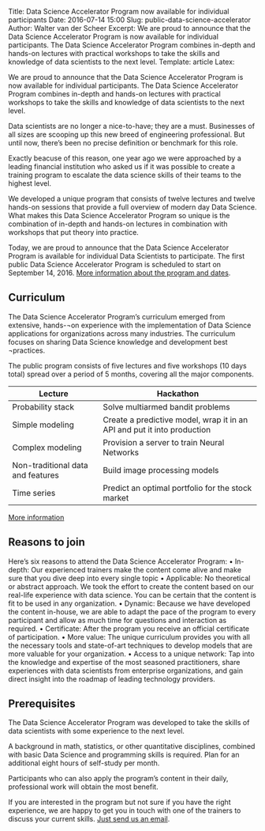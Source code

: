 Title: Data Science Accelerator Program now available for individual participants
Date: 2016-07-14 15:00
Slug: public-data-science-accelerator
Author: Walter van der Scheer
Excerpt: We are proud to announce that the Data Science Accelerator Program is now available for individual participants. The Data Science Accelerator Program combines in-depth and hands-on lectures with practical workshops to take the skills and knowledge of data scientists to the next level.
Template: article
Latex:

<span class="lead">We are proud to announce that the Data Science Accelerator Program is now available for individual participants. The Data Science Accelerator Program combines in-depth and hands-on lectures with practical workshops to take the skills and knowledge of data scientists to the next level.</span>

Data scientists are no longer a nice-to-have; they are a must. Businesses of all sizes are scooping up this new breed of engineering professional. But until now, there’s been no precise definition or benchmark for this role. 

Exactly beacuse of this reason, one year ago we were approached by a leading financial institution who asked us if it was possible to create a training program to escalate the data science skills of their teams to the highest level.

We developed a unique program that consists of twelve lectures and twelve hands-on sessions that provide a full overview of modern day Data Science. What makes this Data Science Accelerator Program so unique is the combination of in-depth and hands-on lectures in combination with workshops that put theory into practice.

Today, we are proud to announce that the Data Science Accelerator Program is available for individual Data Scientists to participate. The first public Data Science Accelerator Program is scheduled to start on September 14, 2016. [More information about the program and dates](https://training.xebia.com/data-science/data-science-accelerator-program/ "Details of Data Science Accelerator Program").

## Curriculum
The Data Science Accelerator Program’s curriculum emerged from extensive, hands-¬on experience with the implementation of Data Science applications for organizations across many industries. The curriculum focuses on sharing Data Science knowledge and development best ¬practices. 

The public program consists of five lectures and five workshops (10 days total) spread over a period of 5 months, covering all the major components.


| Lecture           | Hackathon                          |
|-------------------|------------------------------------|
| Probability stack | Solve multiarmed bandit problems |
| Simple modeling   | Create a predictive model, wrap it in an API and put it into production |
| Complex modeling  | Provision a server to train Neural Networks |
| Non-traditional data and features | Build image processing models |
| Time series       | Predict an optimal portfolio for the stock market |

[More information](https://training.xebia.com/data-science/data-science-accelerator-program/ "Details of Data Science Accelerator Program")

## Reasons to join

Here’s six reasons to attend the Data Science Accelerator Program:
•	In-depth: Our experienced trainers make the content come alive and make sure that you dive deep into every single topic
•	Applicable: No theoretical or abstract approach. We took the effort to create the content based on our real-life experience with data science. You can be certain that the content is fit to be used in any organization. 
•	Dynamic: Because we have developed the content in-house, we are able to adapt the pace of the program to every participant and allow as much time for questions and interaction as required. 
•	Certificate: After the program you receive an official certificate of participation.
•	More value: The unique curriculum provides you with all the necessary tools and state-of-art techniques to develop models that are more valuable for your organization.
•	Access to a unique network: Tap into the knowledge and expertise of the most seasoned practitioners, share experiences with data scientists from enterprise organizations, and gain direct insight into the roadmap of leading technology providers.

## Prerequisites
The Data Science Accelerator Program was developed to take the skills of data scientists with some experience to the next level.

A background in math, statistics, or other quantitative disciplines, combined with basic Data Science and programming skills is required. Plan for an additional eight hours of self-study per month.

Participants who can also apply the program’s content in their daily, professional work will obtain the most benefit.

If you are interested in the program but not sure if you have the right experience, we are happy to get you in touch with one of the trainers to discuss your current skills. [Just send us an email](mailto:signal@godatadriven.com).


